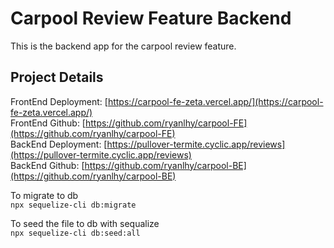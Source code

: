 
# Carpool Review Feature Backend

This is the backend app for the carpool review feature.

## Project Details
FrontEnd Deployment: [https://carpool-fe-zeta.vercel.app/](https://carpool-fe-zeta.vercel.app/)  
FrontEnd Github: [https://github.com/ryanlhy/carpool-FE](https://github.com/ryanlhy/carpool-FE)  
BackEnd Deployment: [https://pullover-termite.cyclic.app/reviews](https://pullover-termite.cyclic.app/reviews)  
BackEnd Github: [https://github.com/ryanlhy/carpool-BE](https://github.com/ryanlhy/carpool-BE)  


To migrate to db  
`npx sequelize-cli db:migrate`

To seed the file to db with sequalize  
`npx sequelize-cli db:seed:all`
